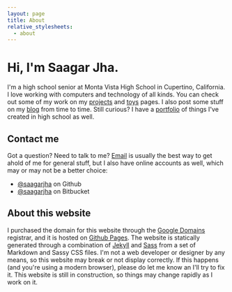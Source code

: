 ```yaml
---
layout: page
title: About
relative_stylesheets:
  - about
---
```


# Hi, I'm Saagar Jha.
I'm a high school senior at Monta Vista High School in Cupertino, California. I love working with computers and technology of all kinds. You can check out some of my work on my [projects](http://saagarjha.com/projects) and [toys](http://saagarjha.com/toys) pages. I also post some stuff on my [blog](http://saagarjha.com/blog) from time to time. Still curious? I have a [portfolio](http://saagarjha.com/about/portfolio) of things I've created in high school as well.

## Contact me
Got a question? Need to talk to me? [Email](mailto:saagar@saagarjha.com) is usually the best way to get ahold of me for general stuff, but I also have online accounts as well, which may or may not be a better choice:

- [@saagarjha](https://github.com/saagarjha) on Github
- [@saagarjha](https://bitbucket.org/saagarjha/) on Bitbucket

## About this website
I purchased the domain for this website through the [Google Domains](https://domains.google/) registrar, and it is hosted on [Github Pages](https://pages.github.com). The website is statically generated through a combination of [Jekyll](https://jekyllrb.com) and [Sass](http://sass-lang.com) from a set of Markdown and Sassy CSS files. I'm not a web developer or designer by any means, so this website may break or not display correctly. If this happens (and you're using a modern browser), please do let me know an I'll try to fix it. This website is still in construction, so things may change rapidly as I work on it.